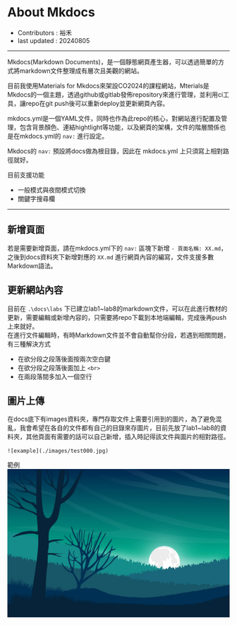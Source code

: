 # About Mkdocs

- Contributors : 裕禾
- last updated : 20240805

---

Mkdocs(Markdown Documents)，是一個靜態網頁產生器，可以透過簡單的方式將markdown文件整理成有層次且美觀的網站。

目前我使用Materials for Mkdocs來架設CO2024的課程網站，Mterials是Mkdocs的一個主題，透過github或gitlab發佈repository來進行管理，並利用ci工具，讓repo在git push後可以重新deploy並更新網頁內容。

mkdocs.yml是一個YAML文件，同時也作為此repo的核心，對網站進行配置及管理，包含背景顏色、連結hightlight等功能，以及網頁的架構，文件的階層關係也是在mkdocs.yml的 `nav:` 進行設定。

Mkdocs的 `nav:` 預設將docs做為根目錄，因此在 mkdocs.yml 上只須寫上相對路徑就好。

目前支援功能<br>
- 一般模式與夜間模式切換
- 關鍵字搜尋欄

---

## 新增頁面
若是需要新增頁面，請在mkdocs.yml下的 `nav:` 區塊下新增 `- 頁面名稱: XX.md`，之後到docs資料夾下新增對應的 `XX.md` 進行網頁內容的編寫，文件支援多數Markdown語法。

## 更新網站內容
目前在 `.\docs\labs` 下已建立lab1~lab8的markdown文件，可以在此進行教材的更新，需要編輯或新增內容的，只需要將repo下載到本地端編輯，完成後再push上來就好。<br>
在進行文件編輯時，有時Markdown文件並不會自動幫你分段，若遇到相關問題，有三種解決方式

- 在欲分段之段落後面按兩次空白鍵
- 在欲分段之段落後面加上 `<br>`
- 在兩段落間多加入一個空行

## 圖片上傳
在docs底下有images資料夾，專門存取文件上需要引用到的圖片，為了避免混亂，我會希望在各自的文件都有自己的目錄來存圖片，目前先放了lab1~lab8的資料夾，其他頁面有需要的話可以自己新增，插入時記得該文件與圖片的相對路徑。

```
![example](./images/test000.jpg)
```
範例
![example](./images/test000.jpg)